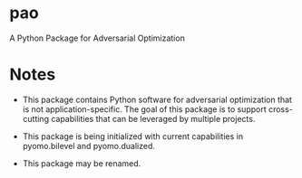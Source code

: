 # pao

A Python Package for Adversarial Optimization

# Notes

* This package contains Python software for adversarial optimization that
is not application-specific.  The goal of this package is to support
cross-cutting capabilities that can be leveraged by multiple projects.

* This package is being initialized with current capabilities in pyomo.bilevel and pyomo.dualized.

* This package may be renamed.

